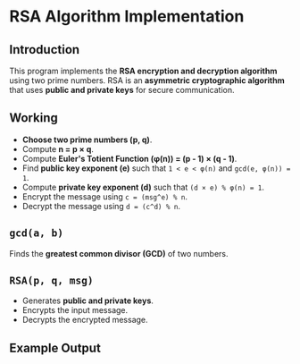 # RSA Algorithm Implementation

## Introduction

This program implements the **RSA encryption and decryption algorithm** using two prime numbers. RSA is an **asymmetric cryptographic algorithm** that uses **public and private keys** for secure communication.

## Working

- **Choose two prime numbers (p, q)**.
- Compute **n = p × q**.
- Compute **Euler's Totient Function (φ(n)) = (p - 1) × (q - 1)**.
- Find **public key exponent (e)** such that `1 < e < φ(n)` and `gcd(e, φ(n)) = 1`.
- Compute **private key exponent (d)** such that `(d × e) % φ(n) = 1`.
- Encrypt the message using `c = (msg^e) % n`.
- Decrypt the message using `d = (c^d) % n`.

## `gcd(a, b)`

Finds the **greatest common divisor (GCD)** of two numbers.

## `RSA(p, q, msg)`

- Generates **public and private keys**.
- Encrypts the input message.
- Decrypts the encrypted message.

## Example Output


